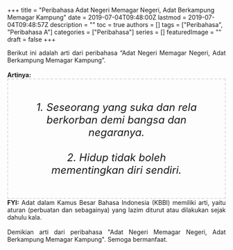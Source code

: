+++
title = "Peribahasa Adat Negeri Memagar Negeri, Adat Berkampung Memagar Kampung"
date = 2019-07-04T09:48:00Z
lastmod = 2019-07-04T09:48:57Z
description = ""
toc = true
authors = []
tags = ["Peribahasa", "Peribahasa A"]
categories = ["Peribahasa"]
series = []
featuredImage = ""
draft = false
+++

<div dir="ltr" style="text-align: left;" trbidi="on"><div style="text-align: justify;">Berikut ini adalah arti dari peribahasa “Adat Negeri Memagar Negeri, Adat Berkampung Memagar Kampung”.</div><br /><div style="text-align: justify;"><b>Artinya:</b></div><div style="border: 2px dashed #ddd; font-size: 24px; height: auto; margin: 0 auto; padding: 50px; text-align: center; width: auto;"><i>1. Seseorang yang suka dan rela berkorban demi bangsa dan negaranya.<br /><br />2. Hidup tidak boleh mementingkan diri sendiri.</i></div><div style="text-align: justify;"><b>FYI:</b> Adat dalam Kamus Besar Bahasa Indonesia (KBBI) memiliki arti, yaitu aturan (perbuatan dan sebagainya) yang lazim diturut atau dilakukan sejak dahulu kala.<br /><br /></div><div style="text-align: justify;">Demikian arti dari peribahasa "Adat Negeri Memagar Negeri, Adat Berkampung Memagar Kampung". Semoga bermanfaat.</div></div>
